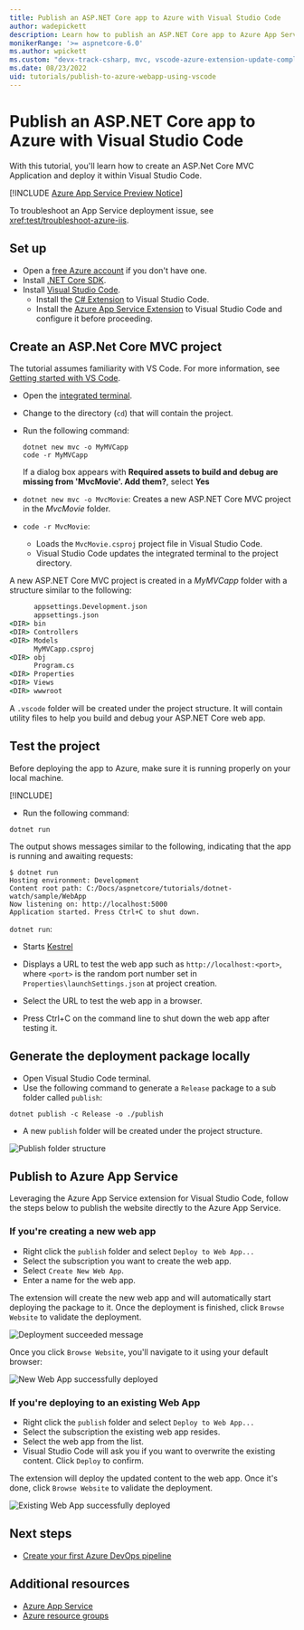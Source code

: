 ```yaml
---
title: Publish an ASP.NET Core app to Azure with Visual Studio Code
author: wadepickett
description: Learn how to publish an ASP.NET Core app to Azure App Service using Visual Studio Code
monikerRange: '>= aspnetcore-6.0'
ms.author: wpickett
ms.custom: "devx-track-csharp, mvc, vscode-azure-extension-update-completed"
ms.date: 08/23/2022
uid: tutorials/publish-to-azure-webapp-using-vscode
---
```


# Publish an ASP.NET Core app to Azure with Visual Studio Code

With this tutorial, you'll learn how to create an ASP.Net Core MVC Application and deploy it within Visual Studio Code.

[!INCLUDE [Azure App Service Preview Notice](../includes/azure-apps-preview-notice.md)]

To troubleshoot an App Service deployment issue, see <xref:test/troubleshoot-azure-iis>.

## Set up

* Open a [free Azure account](https://azure.microsoft.com/free/dotnet/) if you don't have one.
* Install [.NET Core SDK](https://dotnet.microsoft.com/download).
* Install [Visual Studio Code](https://code.visualstudio.com/Download).
  * Install the [C# Extension](https://marketplace.visualstudio.com/items?itemName=ms-dotnettools.csharp) to Visual Studio Code.
  * Install the [Azure App Service Extension](https://marketplace.visualstudio.com/items?itemName=ms-azuretools.vscode-azureappservice) to Visual Studio Code and configure it before proceeding.

## Create an ASP.Net Core MVC project

The tutorial assumes familiarity with VS Code. For more information, see [Getting started with VS Code](https://code.visualstudio.com/docs).

* Open the [integrated terminal](https://code.visualstudio.com/docs/editor/integrated-terminal).
* Change to the directory (`cd`) that will contain the project.
* Run the following command:

   ```dotnetcli
   dotnet new mvc -o MyMVCapp
   code -r MyMVCapp
   ```

  If a dialog box appears with **Required assets to build and debug are missing from 'MvcMovie'. Add them?**, select **Yes**

* `dotnet new mvc -o MvcMovie`: Creates a new ASP.NET Core MVC project in the *MvcMovie* folder.
* `code -r MvcMovie`:
  * Loads the `MvcMovie.csproj` project file in Visual Studio Code.
  * Visual Studio Code updates the integrated terminal to the project directory.

A new ASP.NET Core MVC project is created in a *MyMVCapp* folder with a structure similar to the following:

```cmd
      appsettings.Development.json
      appsettings.json
<DIR> bin
<DIR> Controllers
<DIR> Models
      MyMVCapp.csproj
<DIR> obj
      Program.cs
<DIR> Properties
<DIR> Views
<DIR> wwwroot
```

A `.vscode` folder will be created under the project structure. It will contain utility files to help you build and debug your ASP.NET Core web app.

## Test the project

Before deploying the app to Azure, make sure it is running properly on your local machine.

 [!INCLUDE[](~/includes/trustCertVSC.md)]

* Run the following command:

```dotnetcli
dotnet run
```

The output shows messages similar to the following, indicating that the app is running and awaiting requests:

```dotnetcli
$ dotnet run
Hosting environment: Development
Content root path: C:/Docs/aspnetcore/tutorials/dotnet-watch/sample/WebApp
Now listening on: http://localhost:5000
Application started. Press Ctrl+C to shut down.
```

`dotnet run`:

* Starts [Kestrel](xref:fundamentals/servers/kestrel)
* Displays a URL to test the web app such as `http://localhost:<port>`, where `<port>` is the random port number set in `Properties\launchSettings.json` at project creation.

* Select the URL to test the web app in a browser.

* Press Ctrl+C on the command line to shut down the web app after testing it.

## Generate the deployment package locally

* Open Visual Studio Code terminal.
* Use the following command to generate a `Release` package to a sub folder called `publish`:

```dotnetcli
dotnet publish -c Release -o ./publish
```

* A new `publish` folder will be created under the project structure.

![Publish folder structure](publish-to-azure-webapp-using-vscode/_static/publish-folder.jpg)

## Publish to Azure App Service

Leveraging the Azure App Service extension for Visual Studio Code, follow the steps below to publish the website directly to the Azure App Service.

### If you're creating a new web app

* Right click the `publish` folder and select `Deploy to Web App...`
* Select the subscription you want to create the web app.
* Select `Create New Web App`.
* Enter a name for the web app.

The extension will create the new web app and will automatically start deploying the package to it. Once the deployment is finished, click `Browse Website` to validate the deployment.

![Deployment succeeded message](publish-to-azure-webapp-using-vscode/_static/deployment-succeeded-message.jpg)

Once you click `Browse Website`, you'll navigate to it using your default browser:

![New Web App successfully deployed](publish-to-azure-webapp-using-vscode/_static/new-webapp-deployed.jpg)

### If you're deploying to an existing Web App

* Right click the `publish` folder and select `Deploy to Web App...`
* Select the subscription the existing web app resides.
* Select the web app from the list.
* Visual Studio Code will ask you if you want to overwrite the existing content. Click `Deploy` to confirm.

The extension will deploy the updated content to the web app. Once it's done, click `Browse Website` to validate the deployment.

![Existing Web App successfully deployed](publish-to-azure-webapp-using-vscode/_static/existing-webapp-deployed.jpg)

## Next steps

* [Create your first Azure DevOps pipeline](/azure/devops/pipelines/create-first-pipeline)

## Additional resources

* [Azure App Service](/azure/app-service/app-service-web-overview)
* [Azure resource groups](/azure/azure-resource-manager/resource-group-overview#resource-groups)

